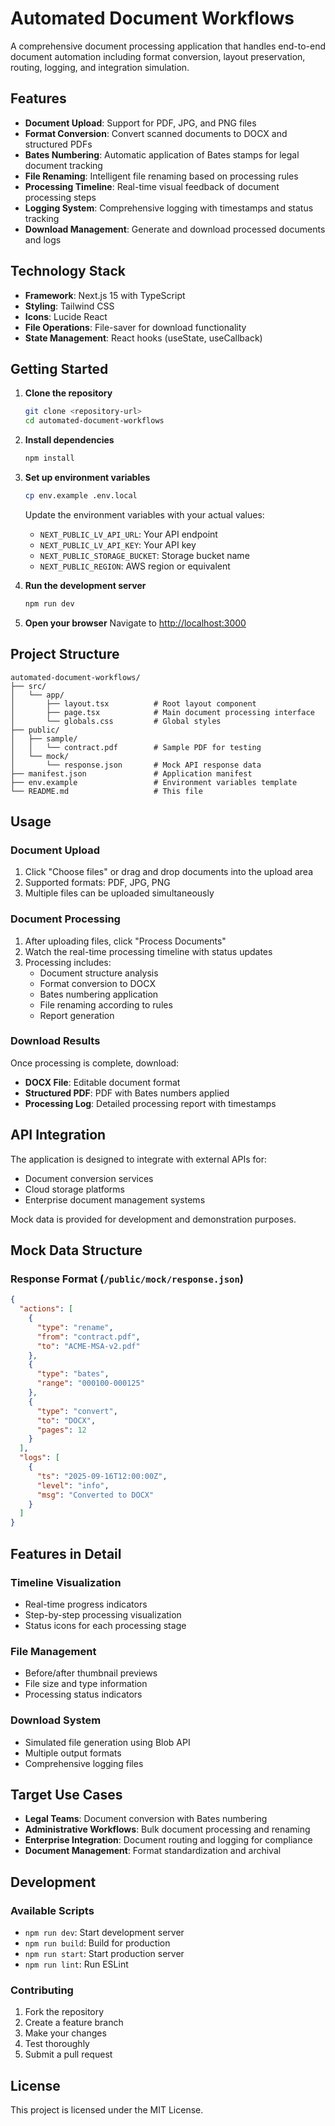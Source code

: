 # Automated Document Workflows

A comprehensive document processing application that handles end-to-end document automation including format conversion, layout preservation, routing, logging, and integration simulation.

## Features

- **Document Upload**: Support for PDF, JPG, and PNG files
- **Format Conversion**: Convert scanned documents to DOCX and structured PDFs
- **Bates Numbering**: Automatic application of Bates stamps for legal document tracking
- **File Renaming**: Intelligent file renaming based on processing rules
- **Processing Timeline**: Real-time visual feedback of document processing steps
- **Logging System**: Comprehensive logging with timestamps and status tracking
- **Download Management**: Generate and download processed documents and logs

## Technology Stack

- **Framework**: Next.js 15 with TypeScript
- **Styling**: Tailwind CSS
- **Icons**: Lucide React
- **File Operations**: File-saver for download functionality
- **State Management**: React hooks (useState, useCallback)

## Getting Started

1. **Clone the repository**
   ```bash
   git clone <repository-url>
   cd automated-document-workflows
   ```

2. **Install dependencies**
   ```bash
   npm install
   ```

3. **Set up environment variables**
   ```bash
   cp env.example .env.local
   ```
   Update the environment variables with your actual values:
   - `NEXT_PUBLIC_LV_API_URL`: Your API endpoint
   - `NEXT_PUBLIC_LV_API_KEY`: Your API key
   - `NEXT_PUBLIC_STORAGE_BUCKET`: Storage bucket name
   - `NEXT_PUBLIC_REGION`: AWS region or equivalent

4. **Run the development server**
   ```bash
   npm run dev
   ```

5. **Open your browser**
   Navigate to [http://localhost:3000](http://localhost:3000)

## Project Structure

```
automated-document-workflows/
├── src/
│   └── app/
│       ├── layout.tsx          # Root layout component
│       ├── page.tsx            # Main document processing interface
│       └── globals.css         # Global styles
├── public/
│   ├── sample/
│   │   └── contract.pdf        # Sample PDF for testing
│   └── mock/
│       └── response.json       # Mock API response data
├── manifest.json               # Application manifest
├── env.example                 # Environment variables template
└── README.md                   # This file
```

## Usage

### Document Upload
1. Click "Choose files" or drag and drop documents into the upload area
2. Supported formats: PDF, JPG, PNG
3. Multiple files can be uploaded simultaneously

### Document Processing
1. After uploading files, click "Process Documents"
2. Watch the real-time processing timeline with status updates
3. Processing includes:
   - Document structure analysis
   - Format conversion to DOCX
   - Bates numbering application
   - File renaming according to rules
   - Report generation

### Download Results
Once processing is complete, download:
- **DOCX File**: Editable document format
- **Structured PDF**: PDF with Bates numbers applied
- **Processing Log**: Detailed processing report with timestamps

## API Integration

The application is designed to integrate with external APIs for:
- Document conversion services
- Cloud storage platforms
- Enterprise document management systems

Mock data is provided for development and demonstration purposes.

## Mock Data Structure

### Response Format (`/public/mock/response.json`)
```json
{
  "actions": [
    {
      "type": "rename",
      "from": "contract.pdf",
      "to": "ACME-MSA-v2.pdf"
    },
    {
      "type": "bates",
      "range": "000100-000125"
    },
    {
      "type": "convert",
      "to": "DOCX",
      "pages": 12
    }
  ],
  "logs": [
    {
      "ts": "2025-09-16T12:00:00Z",
      "level": "info",
      "msg": "Converted to DOCX"
    }
  ]
}
```

## Features in Detail

### Timeline Visualization
- Real-time progress indicators
- Step-by-step processing visualization
- Status icons for each processing stage

### File Management
- Before/after thumbnail previews
- File size and type information
- Processing status indicators

### Download System
- Simulated file generation using Blob API
- Multiple output formats
- Comprehensive logging files

## Target Use Cases

- **Legal Teams**: Document conversion with Bates numbering
- **Administrative Workflows**: Bulk document processing and renaming
- **Enterprise Integration**: Document routing and logging for compliance
- **Document Management**: Format standardization and archival

## Development

### Available Scripts
- `npm run dev`: Start development server
- `npm run build`: Build for production
- `npm run start`: Start production server
- `npm run lint`: Run ESLint

### Contributing
1. Fork the repository
2. Create a feature branch
3. Make your changes
4. Test thoroughly
5. Submit a pull request

## License

This project is licensed under the MIT License.
